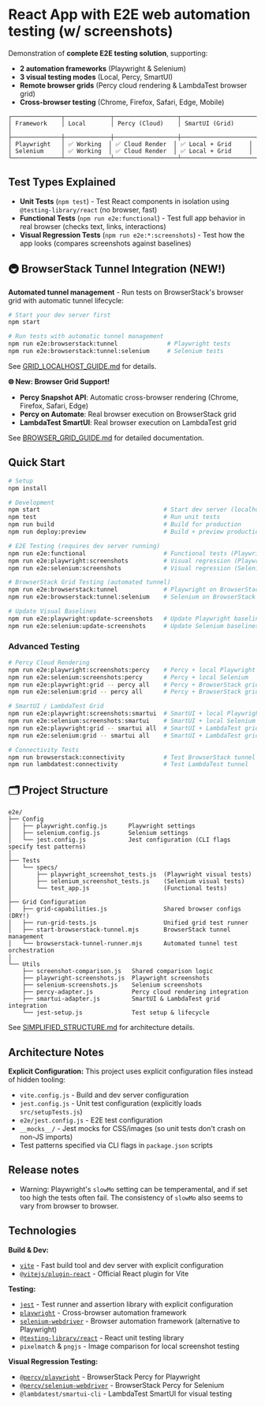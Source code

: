 # React App with E2E web automation testing (w/ screenshots)

Demonstration of **complete E2E testing solution**, supporting:
- **2 automation frameworks** (Playwright & Selenium)
- **3 visual testing modes** (Local, Percy, SmartUI)
- **Remote browser grids** (Percy cloud rendering & LambdaTest browser grid)
- **Cross-browser testing** (Chrome, Firefox, Safari, Edge, Mobile)

```
┌──────────────┬─────────────┬──────────────────┬─────────────────────┐
│ Framework    │ Local       │ Percy (Cloud)    │ SmartUI (Grid)      │
├──────────────┼─────────────┼──────────────────┼─────────────────────┤
│ Playwright   │ ✅ Working  │ ✅ Cloud Render  │ ✅ Local + Grid     │
│ Selenium     │ ✅ Working  │ ✅ Cloud Render  │ ✅ Local + Grid     │
└──────────────┴─────────────┴──────────────────┴─────────────────────┘
```

## Test Types Explained

- **Unit Tests** (`npm test`) - Test React components in isolation using `@testing-library/react` (no browser, fast)
- **Functional Tests** (`npm run e2e:functional`) - Test full app behavior in real browser (checks text, links, interactions)
- **Visual Regression Tests** (`npm run e2e:*:screenshots`) - Test how the app looks (compares screenshots against baselines)

## 🚇 BrowserStack Tunnel Integration (NEW!)

**Automated tunnel management** - Run tests on BrowserStack's browser grid with automatic tunnel lifecycle:

```sh
# Start your dev server first
npm start

# Run tests with automatic tunnel management
npm run e2e:browserstack:tunnel              # Playwright tests
npm run e2e:browserstack:tunnel:selenium     # Selenium tests
```

See [GRID_LOCALHOST_GUIDE.md](./GRID_LOCALHOST_GUIDE.md) for details.

**🌐 New: Browser Grid Support!**
- **Percy Snapshot API**: Automatic cross-browser rendering (Chrome, Firefox, Safari, Edge)
- **Percy on Automate**: Real browser execution on BrowserStack grid
- **LambdaTest SmartUI**: Real browser execution on LambdaTest grid

See [BROWSER_GRID_GUIDE.md](./BROWSER_GRID_GUIDE.md) for detailed documentation.

## Quick Start

```sh
# Setup
npm install

# Development
npm start                                   # Start dev server (localhost:3000)
npm test                                    # Run unit tests
npm run build                               # Build for production
npm run deploy:preview                      # Build + preview production locally

# E2E Testing (requires dev server running)
npm run e2e:functional                      # Functional tests (Playwright)
npm run e2e:playwright:screenshots          # Visual regression (Playwright)
npm run e2e:selenium:screenshots            # Visual regression (Selenium)

# BrowserStack Grid Testing (automated tunnel)
npm run e2e:browserstack:tunnel             # Playwright on BrowserStack
npm run e2e:browserstack:tunnel:selenium    # Selenium on BrowserStack

# Update Visual Baselines
npm run e2e:playwright:update-screenshots   # Update Playwright baselines
npm run e2e:selenium:update-screenshots     # Update Selenium baselines
```

### Advanced Testing

```sh
# Percy Cloud Rendering
npm run e2e:playwright:screenshots:percy    # Percy + local Playwright
npm run e2e:selenium:screenshots:percy      # Percy + local Selenium
npm run e2e:playwright:grid -- percy all    # Percy + BrowserStack grid (all browsers)
npm run e2e:selenium:grid -- percy all      # Percy + BrowserStack grid (all browsers)

# SmartUI / LambdaTest Grid
npm run e2e:playwright:screenshots:smartui  # SmartUI + local Playwright
npm run e2e:selenium:screenshots:smartui    # SmartUI + local Selenium
npm run e2e:playwright:grid -- smartui all  # SmartUI + LambdaTest grid (all browsers)
npm run e2e:selenium:grid -- smartui all    # SmartUI + LambdaTest grid (all browsers)

# Connectivity Tests
npm run browserstack:connectivity           # Test BrowserStack tunnel
npm run lambdatest:connectivity             # Test LambdaTest tunnel
```

## 🗂️ Project Structure

```
e2e/
├── Config
│   ├── playwright.config.js      Playwright settings
│   ├── selenium.config.js        Selenium settings
│   └── jest.config.js            Jest configuration (CLI flags specify test patterns)
│
├── Tests
│   └── specs/
│       ├── playwright_screenshot_tests.js  (Playwright visual tests)
│       ├── selenium_screenshot_tests.js    (Selenium visual tests)
│       └── test_app.js                     (Functional tests)
│
├── Grid Configuration
│   ├── grid-capabilities.js                Shared browser configs (DRY!)
│   ├── run-grid-tests.js                   Unified grid test runner
│   ├── start-browserstack-tunnel.mjs       BrowserStack tunnel management
│   └── browserstack-tunnel-runner.mjs      Automated tunnel test orchestration
│
└── Utils
    ├── screenshot-comparison.js   Shared comparison logic
    ├── playwright-screenshots.js  Playwright screenshots
    ├── selenium-screenshots.js    Selenium screenshots
    ├── percy-adapter.js           Percy cloud rendering integration
    ├── smartui-adapter.js         SmartUI & LambdaTest grid integration
    └── jest-setup.js              Test setup & lifecycle
```

See [SIMPLIFIED_STRUCTURE.md](./SIMPLIFIED_STRUCTURE.md) for architecture details.

## Architecture Notes

**Explicit Configuration:**
This project uses explicit configuration files instead of hidden tooling:
* `vite.config.js` - Build and dev server configuration
* `jest.config.js` - Unit test configuration (explicitly loads `src/setupTests.js`)
* `e2e/jest.config.js` - E2E test configuration
* `__mocks__/` - Jest mocks for CSS/images (so unit tests don't crash on non-JS imports)
* Test patterns specified via CLI flags in `package.json` scripts


## Release notes
* Warning: Playwright's `slowMo` setting can be temperamental, and if set too high the tests often fail. The consistency of `slowMo` also seems to vary from browser to browser.

## Technologies

**Build & Dev:**
* [`vite`](https://vitejs.dev/) - Fast build tool and dev server with explicit configuration
* [`@vitejs/plugin-react`](https://github.com/vitejs/vite-plugin-react) - Official React plugin for Vite

**Testing:**
* [`jest`](https://github.com/jestjs/jest) - Test runner and assertion library with explicit configuration
* [`playwright`](https://github.com/microsoft/playwright) - Cross-browser automation framework
* [`selenium-webdriver`](https://www.selenium.dev/documentation/webdriver/) - Browser automation framework (alternative to Playwright)
* [`@testing-library/react`](https://github.com/testing-library/react-testing-library) - React unit testing library
* `pixelmatch` & `pngjs` - Image comparison for local screenshot testing

**Visual Regression Testing:**
* [`@percy/playwright`](https://docs.percy.io/docs/playwright) - BrowserStack Percy for Playwright
* [`@percy/selenium-webdriver`](https://docs.percy.io/docs/selenium-webdriver-for-javascript) - BrowserStack Percy for Selenium
* `@lambdatest/smartui-cli` - LambdaTest SmartUI for visual testing